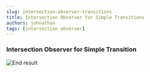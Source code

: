 ```yaml
---
slug: intersection-observer-transitions
title: Intersection Observer for Simple Transitions
authors: johnathan
tags: [intersection observer]
---
```


### Intersection Observer for Simple Transition

![End result](/img/intersection-observer-transitions/scroll-transition.gif)
